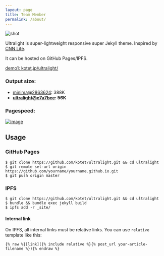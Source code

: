 ```yaml
---
layout: page
title: Team Member
permalink: /about/
---
```


![shot](https://user-images.githubusercontent.com/8435623/34344912-0665d490-ea2e-11e7-9bd8-919a6ced2a40.png)

Ultralight is super-lightweight responsive super Jekyll theme.
Inspired by [CNN Lite](https://lite.cnn.com).

It can be hosted on GitHub Pages/IPFS.

[demo1: kotet.jp/ultralight/](https://kotet.jp/ultralight/)

### Output size:

- [minima@2863624](https://github.com/jekyll/minima/tree/2863624b903b17f838d6ce8d2f77900fa9d3c864): 388K
- **[ultralight@e7a7bce](https://github.com/kotet/ultralight/tree/e7a7bce911eed44bf4d1d1818b118cee67a3f538): 56K**

### Pagespeed:

[![image](https://github.com/kotet/ultralight/assets/8435623/037a8982-66cc-46ae-9926-ccca7471f3f4)](https://pagespeed.web.dev/analysis/https-kotet-jp-ultralight/xvkytq8rwg?hl=en&form_factor=mobile)

## Usage

### GitHub Pages

```console
$ git clone https://github.com/kotet/ultralight.git && cd ultralight
$ git remote set-url origin https://github.com/yourname/yourname.github.io.git
$ git push origin master
```

### IPFS

```console
$ git clone https://github.com/kotet/ultralight.git && cd ultralight
$ bundle && bundle exec jekyll build
$ ipfs add -r _site/
```

#### Internal link

On IPFS, all internal links must be relative links.
You can use `relative` template like this:

```
{% raw %}[link]({% include relative %}{% post_url your-article-filename %}){% endraw %}
```
